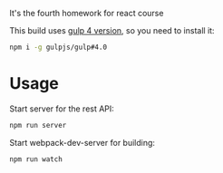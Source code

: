 It's the fourth homework for react course

This build uses [gulp 4 version](https://github.com/gulpjs/gulp/tree/4.0), so you need to install it:
```sh
npm i -g gulpjs/gulp#4.0
```

# Usage

Start server for the rest API:
```sh
npm run server
```

Start webpack-dev-server for building:


```sh
npm run watch
```
